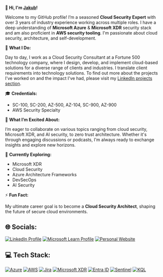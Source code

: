 **👋 Hi, I'm [Jakub](https://www.linkedin.com/in/jakub-fras/)!**

Welcome to my GitHub profile! I’m a seasoned **Cloud Security Expert** with over 3 years of industry experience working across multiple roles. I have a deep understanding of **Microsoft Azure** & **Microsoft XDR** security stack and am also proficient in **AWS security tooling**. I'm passionate about cloud security, architecture, and self-development.

🌟 **What I Do:**

Day to day, I work as a Cloud Security Consultant at a Fortune 500 technology company, where I design, develop, and implement cloud-based solutions for a diverse range of clients and industries. I translate client requirements into technology solutions. To find out more about the projects I've worked on and the impact I've had, please visit my [LinkedIn projects section](https://www.linkedin.com/in/jakub-fras/details/projects/).


🎓 **Credentials:**

- SC-100, SC-200, AZ-500, AZ-104, SC-900, AZ-900
- AWS Security Specialty

🚀 **What I’m Excited About:**

I’m eager to collaborate on various topics ranging from cloud security, Microsoft XDR, and AI security, to zero trust architecture. Whether it's through engaging discussions or podcasts, I'm always ready to exchange insights and explore new horizons.

🌱 **Currently Exploring:**

- Microsoft XDR
- Cloud Security
- Azure Architecture Frameworks
- DevSecOps
- AI Security

⚡ **Fun Fact:**

My ultimate career goal is to become a **Cloud Security Architect**, shaping the future of secure cloud environments.


## 🌐 Socials:
[![LinkedIn Profile](https://img.shields.io/badge/LinkedIn_Profile-%230077B5.svg?style=for-the-badge&logo=linkedin&logoColor=white)](https://www.linkedin.com/in/jakub-fras)
[![Microsoft Learn Profile](https://img.shields.io/badge/Microsoft_Learn_Profile-%23258ffa.svg?style=for-the-badge&logo=microsoft&logoColor=white)](https://learn.microsoft.com/en-us/users/jakubfras-1912/transcript/vy81gb858wkk5ry)
[![Personal Website](https://img.shields.io/badge/Personal_Website-%234CAF50.svg?style=for-the-badge&logo=google&logoColor=white)](https://www.jakubfras.com/)

## 💻 Tech Stack:
[![Azure](https://img.shields.io/badge/Azure-%230072C6.svg?style=for-the-badge&logo=microsoftazure&logoColor=white)](https://azure.microsoft.com/en-in/)
[![AWS](https://img.shields.io/badge/AWS-%23FF9900.svg?style=for-the-badge&logo=amazon-aws&logoColor=white)](https://aws.amazon.com)
[![Jira](https://img.shields.io/badge/Jira-%230A0FFF.svg?style=for-the-badge&logo=jira&logoColor=white)](https://www.atlassian.com/software/jira)
[![Microsoft XDR](https://img.shields.io/badge/Microsoft_XDR-%236A1B9A.svg?style=for-the-badge&logo=microsoft&logoColor=white)](#)
[![Entra ID](https://img.shields.io/badge/Entra_ID-%23FF5722.svg?style=for-the-badge&logo=microsoft&logoColor=white)](#)
[![Sentinel](https://img.shields.io/badge/Sentinel-%23009688.svg?style=for-the-badge&logo=microsoft&logoColor=white)](#)
[![KQL](https://img.shields.io/badge/KQL-%23E91E63.svg?style=for-the-badge&logo=microsoft&logoColor=white)](#)
